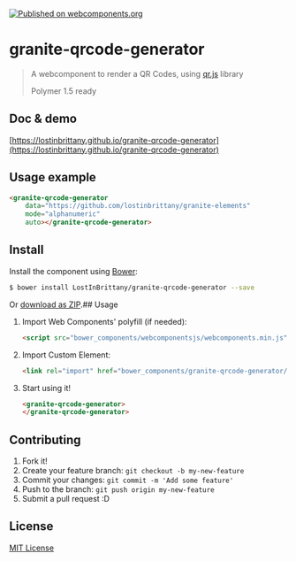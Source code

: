 [![Published on webcomponents.org](https://img.shields.io/badge/webcomponents.org-published-blue.svg)](https://www.webcomponents.org/element/LostInBrittany/granite-qrcode-generator)

# granite-qrcode-generator

> A webcomponent to render a QR Codes,
> using [qr.js](https://github.com/lifthrasiir/qr.js) library
>
> Polymer 1.5 ready


## Doc & demo

[https://lostinbrittany.github.io/granite-qrcode-generator](https://lostinbrittany.github.io/granite-qrcode-generator)


## Usage example

<!--
```
<custom-element-demo>
  <template>
    <script src="../webcomponentsjs/webcomponents-lite.js"></script>
    <link rel="import" href="granite-qrcode-generator.html">
    <next-code-block></next-code-block>
  </template>
</custom-element-demo>
```
-->
```html
<granite-qrcode-generator
    data="https://github.com/lostinbrittany/granite-elements"
    mode="alphanumeric"
    auto></granite-qrcode-generator>
```

## Install

Install the component using [Bower](http://bower.io/):

```sh
$ bower install LostInBrittany/granite-qrcode-generator --save
```

Or [download as ZIP](https://github.com/LostInBrittany/granite-qrcode-generator/archive/gh-pages.zip).## Usage

1. Import Web Components' polyfill (if needed):

    ```html
    <script src="bower_components/webcomponentsjs/webcomponents.min.js"></script>
    ```

2. Import Custom Element:

    ```html
    <link rel="import" href="bower_components/granite-qrcode-generator/granite-qrcode-generator.html">
    ```

3. Start using it!

    ```html
    <granite-qrcode-generator>
    </granite-qrcode-generator>
    ```


## Contributing

1. Fork it!
2. Create your feature branch: `git checkout -b my-new-feature`
3. Commit your changes: `git commit -m 'Add some feature'`
4. Push to the branch: `git push origin my-new-feature`
5. Submit a pull request :D

## License

[MIT License](http://opensource.org/licenses/MIT)
